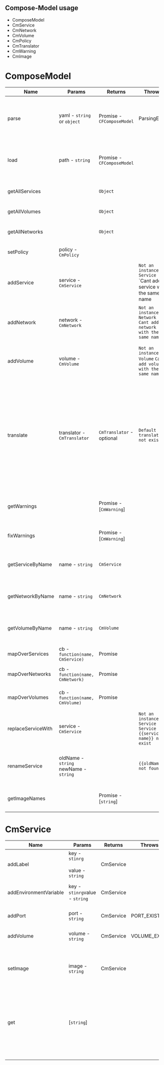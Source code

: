 ## Compose-Model usage

* ComposeModel 
* CmService
* CmNetwork
* CmVolume
* CmPolicy
* CmTranslator
* CmWarning
* CmImage





# ComposeModel

| Name 	| Params 	| Returns 	| Throws 	| Additional 	|
|--------------------	|-------------------------------------------	|----------------------------	|-------------------------------------------------------------------	|---------------------------------------------------------------------------------------------------------------------------------------------------------------------------------------------------------------------------------------------------------------------------------------	|
| parse 	| yaml - `string` or `object` 	| Promise - `CFComposeModel` 	| ParsingError 	| * Static method on CFComposeModel<br> * Parse an input to CFComposeModel instance.<br> 	|
| load 	| path - `string` 	| Promise -`CFComposeModel` 	|  	| * Static method on CFComposeModel * Load the file and then use `parse` to parse it. 	|
|  	|  	|  	|  	|  	|
| getAllServices 	|  	| `Object` 	|  	| The returns object structure is {`name`: `CmService`} 	|
| getAllVolumes 	|  	| `Object` 	|  	| The returns object structure is {`name`: `CmVolume`} 	|
| getAllNetworks 	|  	| `Object` 	|  	| The returns object structure is {`name`: `CmNetwork`} 	|
| setPolicy 	| policy - `CmPolicy` 	|  	|  	| Activate given policy on the composeModel.<br> 	|
| addService 	| service - `CmService` 	|  	| `Not an instanceof Service` `Cant add service with the same name 	| Add service to the compose model.<br>  The name of the service should not exist already. 	|
| addNetwork 	| network - `CmNetwork` 	|  	| `Not an instanceof Network` `Cant add network with the same name` 	| Add network to the compose model.<br> The name of the network should not exist already 	|
| addVolume 	| volume - `CmVolume` 	|  	| `Not an instanceof Volume` `Cant add volume with the same name` 	| Add global volume to the compose model.<br> The name of the volume should not exist already. 	|
| translate 	| translator - `CmTranslator` 	| `CmTranslator` - optional 	| `Default translator not exist` 	| When translator is passed, use the translator to initiate the CmTranslator instance, by default uses the default translator. `defaultTranslator` is the equivalent translator to the parser that been used.When creating the ComposeModel from scratch `defaultTranslator` not exist. 	|
| getWarnings 	|  	| Promise - [`CmWarning`] 	|  	| * Traverse over the compose model and returns all the warnings about it. 	|
| fixWarnings 	|  	| Promise - [`CmWarning`] 	|  	| Gets all the warnings and then fix warnings that can be fixed 	|
| getServiceByName 	| name - `string` 	| `CmService` 	|  	| Search for service with that name and returns it, `undefined` otherwise. 	|
| getNetworkByName 	| name - `string` 	| `CmNetwork` 	|  	| Search for network with that name and returns it, `undefined` otherwise. 	|
| getVolumeByName 	| name - `string` 	| `CmVolume` 	|  	| Search for volume with that name and returns it, `undefined` otherwise. 	|
| mapOverServices 	| cb - `function(name, CmService)` 	| Promise 	|  	| Iterate over all the services in the compose model. 	|
| mapOverNetworks 	| cb - `function(name, CmNetwork)` 	| Promise 	|  	| Iterate over all the networks in the compose model. 	|
| mapOverVolumes 	| cb - `function(name, CmVolume)` 	| Promise 	|  	| Iterate over all global volumes in the compose model 	|
| replaceServiceWith 	| service - `CmService` 	|  	| `Not an instanceof Service` `Service {{service name}} not exist` 	| Replace an existing service with a new one with the same name. 	|
| renameService 	| oldName - `string`<br> newName - `string` 	|  	| `{{oldName}} not found` 	| Change the name of existing service in the compose model. The service should exist. 	|
| getImageNames 	|  	| Promise - [`string`] 	|  	| Iterate over all the service and return all the names of the images. 	|


# CmService
| Name 	| Params 	| Returns 	| Throws 	| Additional 	|
|------------------------	|------------------------------------------	|-----------	|--------------	|-------------------------------------------------------------------------------------------	|
| addLabel 	| key - `stinrg`<br> <br> value - `string` 	| CmService 	|  	| Add new label to the service 	|
| addEnvironmentVariable 	| key - `stinrg`value - `string` 	| CmService 	|  	| Add new environment variable to the service 	|
| addPort 	| port - `string` 	| CmService 	| PORT_EXIST 	| Add new port to the service 	|
| addVolume 	| volume - `string` 	| CmService 	| VOLUME_EXIST 	| Add new volume to the service 	|
| setImage 	| image - `string` 	| CmService 	|  	| Set the image of the service, this will replace previous image if exist 	|
| get 	| [`string`] 	|  	|  	| * Get additional fields if exist on the service * Will not return image, volumes or ports 	|
|  	|  	|  	|  	|  	|
|  	|  	|  	|  	|  	|
|  	|  	|  	|  	|  	|

